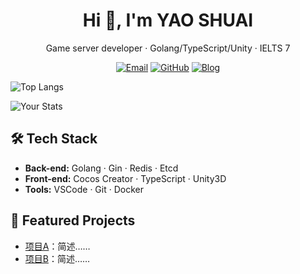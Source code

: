 <!-- 顶部头像+简介 -->
<h1 align="center">Hi 👋, I'm YAO SHUAI</h1>
<p align="center">Game server developer · Golang/TypeScript/Unity · IELTS 7</p>

<!-- 社交徽章 -->
<p align="center">
  <a href="mailto:youremail@example.com"><img src="https://img.shields.io/badge/Email-youremail@example.com-blue?style=flat-square" alt="Email"></a>
  <a href="https://github.com/yourusername"><img src="https://img.shields.io/badge/GitHub-@yourusername-black?style=flat-square&logo=github" alt="GitHub"></a>
  <a href="https://www.yourblog.com"><img src="https://img.shields.io/badge/Blog-yourblog.com-lightgrey?style=flat-square&logo=blogger" alt="Blog"></a>
</p>

<!-- 技术栈 -->
![Top Langs](https://github-readme-stats.vercel.app/api/top-langs/?username=yourusername&layout=compact)

<!-- 动态统计 -->
![Your Stats](https://github-readme-stats.vercel.app/api?username=yourusername&show_icons=true)

<!-- 关于我 -->
## 🛠️ Tech Stack
- **Back-end:** Golang · Gin · Redis · Etcd  
- **Front-end:** Cocos Creator · TypeScript · Unity3D  
- **Tools:** VSCode · Git · Docker  

<!-- 项目展示 -->
## 📌 Featured Projects
- [项目A](https://github.com/yourusername/projectA)：简述……  
- [项目B](https://github.com/yourusername/projectB)：简述……  
